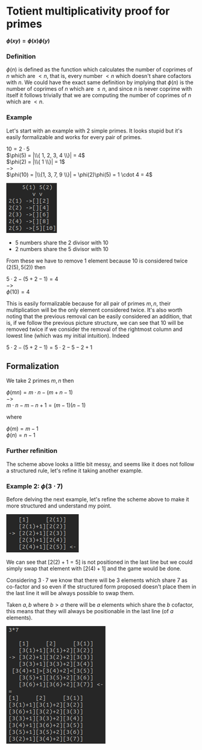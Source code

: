 # Totient multiplicativity proof for primes

**$\phi(xy) = \phi(x)\phi(y)$**

### Definition

$\phi(n)$ is defined as the function which calculates the number of coprimes of $n$ which are $< n$, that is, every number $< n$ which doesn't share cofactors with $n$. We could have the exact same definition by implying that $\phi(n)$ is the number of coprimes of $n$ which are $\leq n$, and since $n$ is never coprime with itself it follows trivially that we are computing the number of coprimes of $n$ which are $< n$.

### Example

<p>
  
  Let's start with an example with $2$ simple primes. It looks stupid but it's easily formalizable and works for every pair of primes.
  
$10 = 2 \cdot 5$<br>
$\phi(5) = |\\{ 1, 2, 3, 4 \\}| = 4$<br>
$\phi(2) = |\\{ 1 \\}| = 1$<br>
$->$<br>
$\phi(10) = |\\{1, 3, 7, 9 \\}| = \phi(2)\phi(5) = 1 \cdot 4 = 4$ <br>

![Scheme](Scheme2.png)


- $5$ numbers share the $2$ divisor with $10$
- $2$ numbers share the $5$ divisor with $10$

From these we have to remove $1$ element because $10$ is considered twice $(2(5), 5(2))$ then
  
$5 \cdot 2 - (5 + 2 - 1) = 4$<br>
$->$<br>
$\phi(10) = 4$

This is easily formalizable because for all pair of primes $m, n$, their multiplication will be the only element considered twice. It's also worth noting that the previous removal can be easily considered an addition, that is, if we follow the previous picture structure, we can see that $10$ will be removed twice if we consider the removal of the rightmost column and lowest line (which was my initial intuition). Indeed

$5 \cdot 2 - (5 + 2 - 1) = 5 \cdot 2 - 5 - 2 + 1$

</p>

## Formalization

<p>
  
  We take 2 primes $m,n$ then
  
$\phi(mn) = m \cdot n - (m + n - 1)$<br>
$->$<br>
$m \cdot n - m - n + 1 = (m - 1)(n - 1)$

where

$\phi(m) = m - 1$ <br>
$\phi(n) = n - 1$

</p>

### Further refinition

<p> 
  
  The scheme above looks a little bit messy, and seems like it does not follow a structured rule, let's refine it taking another example.

</p>

### Example 2: $\phi(3 \cdot 7)$

<p> 
  
  Before delving the next example, let's refine the scheme above to make it more structured and understand my point.

![2_5](2*5_fixed.png)
  
We can see that $[2(2) + 1 = 5]$ is not positioned in the last line but we could simply swap that element with $[2(4)+1]$ and the game would be done.
  
Considering $3 \cdot 7$ we know that there will be $3$ elements which share $7$ as co-factor and so even if the structured form proposed doesn't place them in the last line it will be always possible to swap them.
  
Taken $a, b$ where $b > a$ there will be $a$ elements which share the $b$ cofactor, this means that they will always be positionable in the last line (of $a$ elements).

![3_7](3*7.png)

</p>


  

